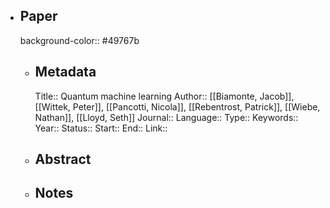 - ## Paper
  background-color:: #49767b
	- ## Metadata
	  Title:: Quantum machine learning
	  Author:: [[Biamonte, Jacob]], [[Wittek, Peter]], [[Pancotti, Nicola]], [[Rebentrost, Patrick]], [[Wiebe, Nathan]], [[Lloyd, Seth]]
	  Journal::
	  Language::
	  Type::
	  Keywords::
	  Year::
	  Status::
	  Start::
	  End::
	  Link::
	- ## Abstract
	- ## Notes